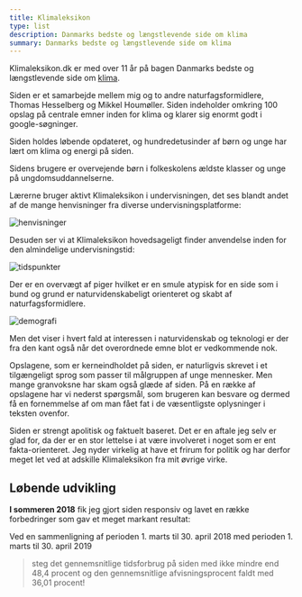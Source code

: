 ```yaml
---
title: Klimaleksikon
type: list
description: Danmarks bedste og længstlevende side om klima
summary: Danmarks bedste og længstlevende side om klima
---
```


Klimaleksikon.dk er med over 11 år på bagen Danmarks bedste og længstlevende side om [klima](https://klimaleksikon.dk).

Siden er et samarbejde mellem mig og to andre naturfagsformidlere, Thomas Hesselberg og Mikkel Houmøller. Siden indeholder omkring 100 opslag på centrale emner inden for klima og klarer sig enormt godt i google-søgninger.

Siden holdes løbende opdateret, og hundredetusinder af børn og unge har lært om klima og energi på siden.

Sidens brugere er overvejende børn i folkeskolens ældste klasser og unge på ungdomsuddannelserne.

Lærerne bruger aktivt Klimaleksikon i undervisningen, det ses blandt andet af de mange henvisninger fra diverse undervisningsplatforme:

![henvisninger](/erfaringer/fundraising/copydan/klimaleksikon-henvisninger.png)

Desuden ser vi at Klimaleksikon hovedsageligt finder anvendelse inden for den almindelige undervisningstid:

![tidspunkter](/erfaringer/fundraising/copydan/brugere-klimaleksikon-tidspunkt.png)

Der er en overvægt af piger hvilket er en smule atypisk for en side som i bund og grund er naturvidenskabeligt orienteret og skabt af naturfagsformidlere.

![demografi](/cases/klimaleksikon/brugere-klimaleksikon.png)

Men det viser i hvert fald at interessen i naturvidenskab og teknologi er der fra den kant også når det overordnede emne blot er vedkommende nok.



Opslagene, som er kerneindholdet på siden, er naturligvis skrevet i et tilgængeligt sprog som passer til målgruppen af unge mennesker. Men mange granvoksne har skam også glæde af siden. På en række af opslagene har vi nederst spørgsmål, som brugeren kan besvare og dermed få en fornemmelse af om man fået fat i de væsentligste oplysninger i teksten ovenfor.

Siden er strengt apolitisk og faktuelt baseret. Det er en aftale jeg selv er glad for, da der er en stor lettelse i at være involveret i noget som er ent fakta-orienteret. Jeg nyder virkelig at have et frirum for politik og har derfor meget let ved at adskille Klimaleksikon fra mit øvrige virke.

## Løbende udvikling

**I sommeren 2018** fik jeg gjort siden responsiv og lavet en række forbedringer som gav et meget markant resultat:

Ved en sammenligning af perioden 1. marts til 30. april 2018 med perioden 1. marts til 30. april 2019

> steg det gennemsnitlige tidsforbrug på siden med ikke mindre end 48,4 procent og den gennemsnitlige afvisningsprocent faldt med 36,01 procent!
